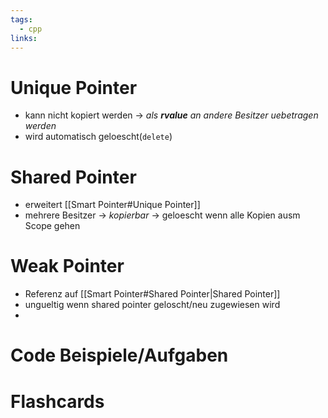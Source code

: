 ```yaml
---
tags:
  - cpp
links:
---
```


# Unique Pointer
- kann nicht kopiert werden
	-> *als **rvalue** an andere Besitzer uebetragen werden*
- wird automatisch geloescht(`delete`)

# Shared Pointer
- erweitert [[Smart Pointer#Unique Pointer]]
- mehrere Besitzer -> *kopierbar* 
	-> geloescht wenn alle Kopien ausm Scope gehen

# Weak Pointer
- Referenz auf [[Smart Pointer#Shared Pointer|Shared Pointer]] 
- ungueltig wenn shared pointer geloscht/neu zugewiesen wird
- 


# Code Beispiele/Aufgaben


# Flashcards
